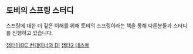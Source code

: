 ## 토비의 스프링 스터디
스프링에 대한 더 깊은 이해를 위해 토비의 스프링이라는 책을 통해 다른분들과 스터디를 진행하고 있습니다.

[챕터1 IOC 컨테이너와 DI](/chapter1/readme.md)
[챕터2 테스트](/chapter2/readme.md)
